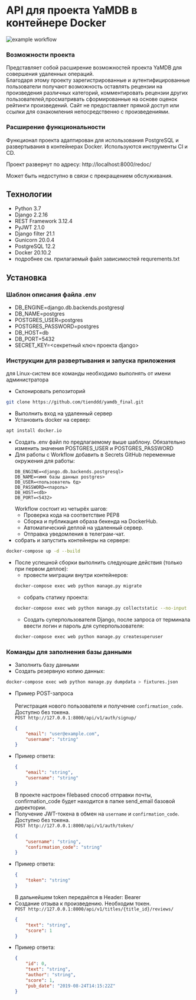 # API для проекта YaMDB в контейнере Docker
![example workflow](https://github.com/GlebOlegovich/yamdb_final/actions/workflows/yamdb_workflow.yml/badge.svg)

### Возможности проекта
Представляет собой расширение возможностей проекта YaMDB для совершения удаленных операций.   
Благодаря этому проекту зарегистрированные и аутентифицированные пользователи получают 
возможность оставлять рецензии на произведения различных категорий, 
комментировать рецензии других пользователей,просматривать сформированные на основе оценок рейтинги произведений. 
Сайт не предоставляет прямой доступ или ссылки для ознакомления непосредственно с произведениями.
### Расширение функциональности
Функционал проекта адаптирован для использования PostgreSQL и развертывания в контейнерах Docker. Используются инструменты CI и CD.

Проект развернут по адресу: http://localhost:8000/redoc/

Может быть недоступно в связи с прекращением обслуживания.
## Технологии
 - Python 3.7
 - Django 2.2.16
 - REST Framework 3.12.4
 - PyJWT 2.1.0
 - Django filter 21.1
 - Gunicorn 20.0.4
 - PostgreSQL 12.2
 - Docker 20.10.2
 - подробнее см. прилагаемый файл зависимостей requrements.txt
## Установка
### Шаблон описания файла .env
 - DB_ENGINE=django.db.backends.postgresql
 - DB_NAME=postgres
 - POSTGRES_USER=postgres
 - POSTGRES_PASSWORD=postgres
 - DB_HOST=db
 - DB_PORT=5432
 - SECRET_KEY=<секретный ключ проекта django>
### Инструкции для развертывания и запуска приложения
для Linux-систем все команды необходимо выполнять от имени администратора
- Склонировать репозиторий
```bash
git clone https://github.com/tienddd/yamdb_final.git
```
- Выполнить вход на удаленный сервер
- Установить docker на сервер:
```bash
apt install docker.io 
```

- Создать .env файл по предлагаемому выше шаблону. Обязательно изменить значения POSTGRES_USER и POSTGRES_PASSWORD
- Для работы с Workflow добавить в Secrets GitHub переменные окружения для работы:
    ```
    DB_ENGINE=<django.db.backends.postgresql>
    DB_NAME=<имя базы данных postgres>
    DB_USER=<пользователь бд>
    DB_PASSWORD=<пароль>
    DB_HOST=<db>
    DB_PORT=<5432>
    
    ```
    Workflow состоит из четырёх шагов:
     - Проверка кода на соответствие PEP8
     - Сборка и публикация образа бекенда на DockerHub.
     - Автоматический деплой на удаленный сервер.
     - Отправка уведомления в телеграм-чат.
- собрать и запустить контейнеры на сервере:
```bash
docker-compose up -d --build
```
- После успешной сборки выполнить следующие действия (только при первом деплое):
    * провести миграции внутри контейнеров:
    ```bash
    docker-compose exec web python manage.py migrate
    ```
    * собрать статику проекта:
    ```bash
    docker-compose exec web python manage.py collectstatic --no-input
    ```  
    * Создать суперпользователя Django, после запроса от терминала ввести логин и пароль для суперпользователя:
    ```bash
    docker-compose exec web python manage.py createsuperuser
    ```

### Команды для заполнения базы данными
- Заполнить базу данными
- Создать резервную копию данных:
```bash
docker-compose exec web python manage.py dumpdata > fixtures.json
```
* Пример POST-запроса<br/>   
    Регистрация нового пользователя и получение `confirmation_code`. Доступно без токена.  
    `POST http://127.0.0.1:8000/api/v1/auth/signup/`
    ```json
    {
        "email": "user@example.com",
        "username": "string"
    }
    ```
* Пример ответа:
    ```json
    {
        "email": "string",
        "username": "string"
    }
    ```
  В проекте настроен filebased способ отправки почты, confirmation_code будет находится в папке send_email базовой директории.
* Получение JWT-токена в обмен на `username` и `confirmation_code`. Доступно без токена.  
    `POST http://127.0.0.1:8000/api/v1/auth/token/`
    ```json
    {
        "username": "string",
        "confirmation_code": "string"
    }
    ```
* Пример ответа:
    ```json
    {
        "token": "string"
    }
    ```
  В дальнейшем token передаётся в Header: Bearer
* Создание отзыва к произведению. Необходим токен.  
    `POST http://127.0.0.1:8000/api/v1/titles/{title_id}/reviews/`
    ```json
    {
        "text": "string",
        "score": 1
    }
    ```
* Пример ответа:
    ```json
    {
        "id": 0,
        "text": "string",
        "author": "string",
        "score": 1,
        "pub_date": "2019-08-24T14:15:22Z"
    }
    ```
